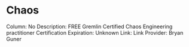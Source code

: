 # Chaos

Column: No
Description: FREE Gremlin Certified Chaos Engineering practitioner Certification
Expiration: Unknown
Link: Link
Provider: Bryan Guner
